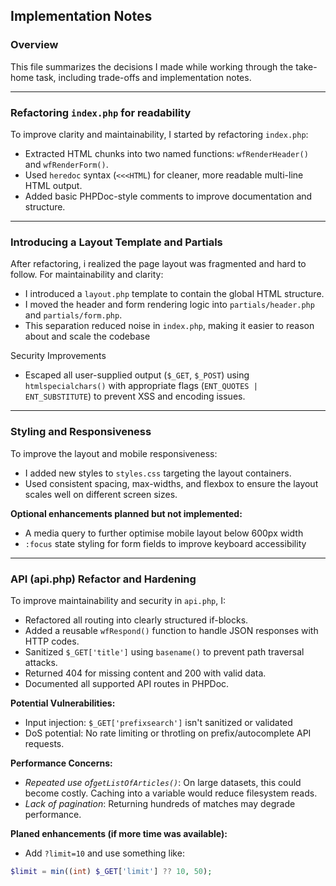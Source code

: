 ## Implementation Notes

### Overview
This file summarizes the decisions I made while working through the take-home task, including trade-offs and implementation notes.

---

### Refactoring `index.php` for readability
To improve clarity and maintainability, I started by refactoring `index.php`:
* Extracted HTML chunks into two named functions: `wfRenderHeader()` and `wfRenderForm()`.
* Used `heredoc` syntax (`<<<HTML`) for cleaner, more readable multi-line HTML output.
* Added basic PHPDoc-style comments to improve documentation and structure.

---

### Introducing a Layout Template and Partials
After refactoring, i realized the page layout was fragmented and hard to follow. For maintainability and clarity:
* I introduced a `layout.php` template to contain the global HTML structure.
* I moved the header and form rendering logic into `partials/header.php` and `partials/form.php`.
* This separation reduced noise in `index.php`, making it easier to reason about and scale the codebase

Security Improvements
* Escaped all user-supplied output (`$_GET`, `$_POST`) using `htmlspecialchars()` with appropriate flags (`ENT_QUOTES | ENT_SUBSTITUTE`) to prevent XSS and encoding issues.

---

### Styling and Responsiveness
To improve the layout and mobile responsiveness:
* I added new styles to `styles.css` targeting the layout containers.
* Used consistent spacing, max-widths, and flexbox to ensure the layout scales well on different screen sizes.

**Optional enhancements planned but not implemented:**
* A media query to further optimise mobile layout below 600px width
* `:focus` state styling for form fields to improve keyboard accessibility

---

### API (api.php) Refactor and Hardening
To improve maintainability and security in `api.php`, I:
* Refactored all routing into clearly structured if-blocks.
* Added a reusable `wfRespond()` function to handle JSON responses with HTTP codes.
* Sanitized `$_GET['title']` using `basename()` to prevent path traversal attacks.
* Returned 404 for missing content and 200 with valid data.
* Documented all supported API routes in PHPDoc.

**Potential Vulnerabilities:**
* Input injection: `$_GET['prefixsearch']` isn't sanitized or validated
* DoS potential: No rate limiting or throtling on prefix/autocomplete API requests.

**Performance Concerns:**
* *Repeated use of`getListOfArticles()`*: On large datasets, this could become costly. Caching into a variable would reduce filesystem reads.
* *Lack of pagination*: Returning hundreds of matches may degrade performance.

**Planed enhancements (if more time was available):**
 - Add `?limit=10` and use something like:
```php
$limit = min((int) $_GET['limit'] ?? 10, 50);
```
